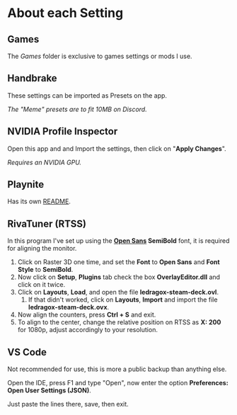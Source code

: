 # About each Setting

## Games

The _Games_ folder is exclusive to games settings or mods I use.

## Handbrake

These settings can be imported as Presets on the app.

_The "Meme" presets are to fit 10MB on Discord._

## NVIDIA Profile Inspector

Open this app and and Import the settings, then click on "**Apply Changes**".

_Requires an NVIDIA GPU._

## Playnite

Has its own [README](./Playnite/Playnite-Addons.md).

## RivaTuner (RTSS)

In this program I've set up using the **[Open Sans](https://fonts.google.com/specimen/Open+Sans) SemiBold** font, it is required for aligning the monitor.

1. Click on Raster 3D one time, and set the **Font** to **Open Sans** and **Font Style** to **SemiBold**.
2. Now click on **Setup**, **Plugins** tab check the box **OverlayEditor.dll** and click on it twice.
3. Click on **Layouts**, **Load**, and open the file **ledragox-steam-deck.ovl**.
   1. If that didn't worked, click on **Layouts**, **Import** and import the file **ledragox-steam-deck.ovx**.
4. Now align the counters, press **Ctrl + S** and exit.
5. To align to the center, change the relative position on RTSS as **X: 200** for 1080p, adjust accordingly to your resolution.

## VS Code

Not recommended for use, this is more a public backup than anything else.

Open the IDE, press F1 and type "Open", now enter the option **Preferences: Open User Settings (JSON)**.

Just paste the lines there, save, then exit.
